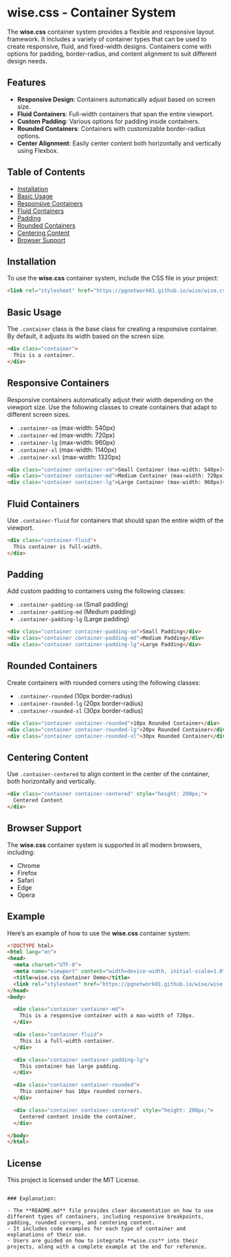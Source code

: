 # wise.css - Container System

The **wise.css** container system provides a flexible and responsive layout framework. It includes a variety of container types that can be used to create responsive, fluid, and fixed-width designs. Containers come with options for padding, border-radius, and content alignment to suit different design needs.

## Features

- **Responsive Design**: Containers automatically adjust based on screen size.
- **Fluid Containers**: Full-width containers that span the entire viewport.
- **Custom Padding**: Various options for padding inside containers.
- **Rounded Containers**: Containers with customizable border-radius options.
- **Center Alignment**: Easily center content both horizontally and vertically using Flexbox.

## Table of Contents

- [Installation](#installation)
- [Basic Usage](#basic-usage)
- [Responsive Containers](#responsive-containers)
- [Fluid Containers](#fluid-containers)
- [Padding](#padding)
- [Rounded Containers](#rounded-containers)
- [Centering Content](#centering-content)
- [Browser Support](#browser-support)

## Installation

To use the **wise.css** container system, include the CSS file in your project:

```html
<link rel="stylesheet" href="https://pgnetwork01.github.io/wise/wise.css">
```

## Basic Usage

The `.container` class is the base class for creating a responsive container. By default, it adjusts its width based on the screen size.

```html
<div class="container">
  This is a container.
</div>
```

## Responsive Containers

Responsive containers automatically adjust their width depending on the viewport size. Use the following classes to create containers that adapt to different screen sizes.

- `.container-sm` (max-width: 540px)
- `.container-md` (max-width: 720px)
- `.container-lg` (max-width: 960px)
- `.container-xl` (max-width: 1140px)
- `.container-xxl` (max-width: 1320px)

```html
<div class="container container-sm">Small Container (max-width: 540px)</div>
<div class="container container-md">Medium Container (max-width: 720px)</div>
<div class="container container-lg">Large Container (max-width: 960px)</div>
```

## Fluid Containers

Use `.container-fluid` for containers that should span the entire width of the viewport.

```html
<div class="container-fluid">
  This container is full-width.
</div>
```

## Padding

Add custom padding to containers using the following classes:

- `.container-padding-sm` (Small padding)
- `.container-padding-md` (Medium padding)
- `.container-padding-lg` (Large padding)

```html
<div class="container container-padding-sm">Small Padding</div>
<div class="container container-padding-md">Medium Padding</div>
<div class="container container-padding-lg">Large Padding</div>
```

## Rounded Containers

Create containers with rounded corners using the following classes:

- `.container-rounded` (10px border-radius)
- `.container-rounded-lg` (20px border-radius)
- `.container-rounded-xl` (30px border-radius)

```html
<div class="container container-rounded">10px Rounded Container</div>
<div class="container container-rounded-lg">20px Rounded Container</div>
<div class="container container-rounded-xl">30px Rounded Container</div>
```

## Centering Content

Use `.container-centered` to align content in the center of the container, both horizontally and vertically.

```html
<div class="container container-centered" style="height: 200px;">
  Centered Content
</div>
```

## Browser Support

The **wise.css** container system is supported in all modern browsers, including:

- Chrome
- Firefox
- Safari
- Edge
- Opera

## Example

Here’s an example of how to use the **wise.css** container system:

```html
<!DOCTYPE html>
<html lang="en">
<head>
  <meta charset="UTF-8">
  <meta name="viewport" content="width=device-width, initial-scale=1.0">
  <title>wise.css Container Demo</title>
  <link rel="stylesheet" href="https://pgnetwork01.github.io/wise/wise.css">
</head>
<body>

  <div class="container container-md">
    This is a responsive container with a max-width of 720px.
  </div>

  <div class="container-fluid">
    This is a full-width container.
  </div>

  <div class="container container-padding-lg">
    This container has large padding.
  </div>

  <div class="container container-rounded">
    This container has 10px rounded corners.
  </div>

  <div class="container container-centered" style="height: 200px;">
    Centered content inside the container.
  </div>

</body>
</html>
```

## License

This project is licensed under the MIT License.
```

### Explanation:

- The **README.md** file provides clear documentation on how to use different types of containers, including responsive breakpoints, padding, rounded corners, and centering content.
- It includes code examples for each type of container and explanations of their use.
- Users are guided on how to integrate **wise.css** into their projects, along with a complete example at the end for reference.
